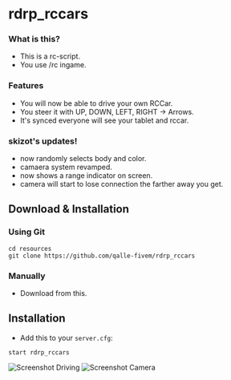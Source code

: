 # rdrp_rccars

### What is this?

* This is a rc-script.
* You use /rc ingame.

### Features
- You will now be able to drive your own RCCar.
- You steer it with UP, DOWN, LEFT, RIGHT -> Arrows.
- It's synced everyone will see your tablet and rccar.

### skizot's updates!
- now randomly selects body and color.
- camaera system revamped.
- now shows a range indicator on screen.
- camera will start to lose connection the farther away you get.

## Download & Installation

### Using Git
```
cd resources
git clone https://github.com/qalle-fivem/rdrp_rccars
```

### Manually
- Download from this.

## Installation
- Add this to your `server.cfg`:

```
start rdrp_rccars
```

![Screenshot Driving](https://godhatesfags.church/P14syWlWn75lTHS.jpg)
![Screenshot Camera](https://godhatesfags.church/zJShnEEtf4qLSl4.jpg)



